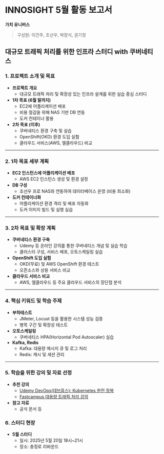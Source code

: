 # INNOSIGHT 5월 활동 보고서
**가치 유니버스**    
> 구성원: 이건주, 조선우, 박장식, 권기정
## 대규모 트래픽 처리를 위한 인프라 스터디 with 쿠버네티스
### 1. 프로젝트 소개 및 목표
- **프로젝트 개요**
  - 대규모 트래픽 처리 및 확장성 있는 인프라 설계를 위한 실습 중심 스터디
- **1차 목표 (6월 말까지)**
  - EC2에 어플리케이션 배포
  - 비용 절감을 위해 NAS 기반 DB 연동
  - 도커 컨테이너 활용
- **2차 목표 (이후)**
  - 쿠버네티스 환경 구축 및 실습
  - OpenShift(OKD) 환경 도입 실험
  - 클라우드 서비스(AWS, 엘클라우드) 비교
---
### 2. 1차 목표 세부 계획
- **EC2 인스턴스에 어플리케이션 배포**
  - AWS EC2 인스턴스 생성 및 환경 설정
- **DB 구성**
  - 조선우 프로 NAS와 연동하여 데이터베이스 운영 (비용 최소화)
- **도커 컨테이너화**
  - 어플리케이션 환경 격리 및 배포 자동화
  - 도커 이미지 빌드 및 실행 실습
---
### 3. 2차 목표 및 확장 계획
- **쿠버네티스 환경 구축**
  - Udemy 등 온라인 강의를 통한 쿠버네티스 개념 및 실습 학습
  - 클러스터 구성, 서비스 배포, 오토스케일링 실습
- **OpenShift 도입 실험**
  - OKD(무료) 및 AWS OpenShift 환경 테스트
  - 오픈소스와 상용 서비스 비교
- **클라우드 서비스 비교**
  - AWS, 엘클라우드 등 주요 클라우드 서비스의 장단점 분석
---
### 4. 핵심 키워드 및 학습 주제
- **부하테스트**
  - JMeter, Locust 등을 활용한 시스템 성능 검증
  - 병목 구간 및 확장성 테스트
- **오토스케일링**
  - 쿠버네티스 HPA(Horizontal Pod Autoscaler) 실습
- **Kafka, Redis**
  - Kafka: 대용량 메시지 큐 및 로그 처리
  - Redis: 캐시 및 세션 관리
---
### 5. 학습을 위한 강의 및 자료 선정
- **추천 강의**
  - [Udemy DevOps(데브옵스): Kubernetes 완전 정복](https://www.udemy.com/course/best-devops/)
  - [Fastcampus 대용량 트래픽 처리 강의](https://fastcampus.co.kr/dev_online_traffic_data)
- **참고 자료**
  - 공식 문서 등
### 6. 스터디 현장
- **5월 스터디**
  - 일시: 2025년 5월 20일 18시~21시
  - 장소: 충정로 리바운드
